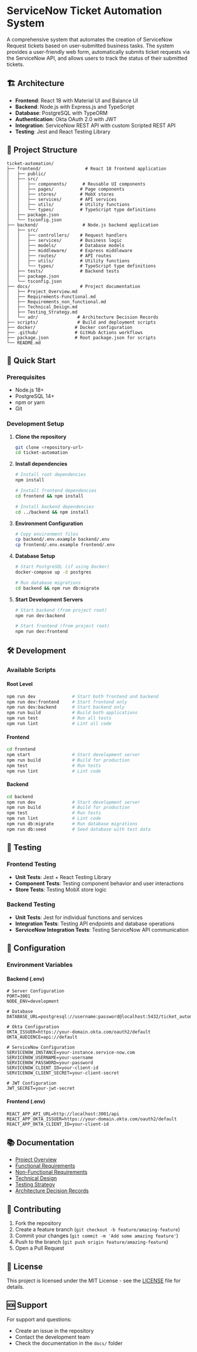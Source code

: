 # ServiceNow Ticket Automation System

A comprehensive system that automates the creation of ServiceNow Request tickets based on user-submitted business tasks. The system provides a user-friendly web form, automatically submits ticket requests via the ServiceNow API, and allows users to track the status of their submitted tickets.

## 🏗️ Architecture

- **Frontend**: React 18 with Material UI and Balance UI
- **Backend**: Node.js with Express.js and TypeScript
- **Database**: PostgreSQL with TypeORM
- **Authentication**: Okta OAuth 2.0 with JWT
- **Integration**: ServiceNow REST API with custom Scripted REST API
- **Testing**: Jest and React Testing Library

## 📁 Project Structure

```
ticket-automation/
├── frontend/                 # React 18 frontend application
│   ├── public/
│   ├── src/
│   │   ├── components/      # Reusable UI components
│   │   ├── pages/          # Page components
│   │   ├── stores/         # MobX stores
│   │   ├── services/       # API services
│   │   ├── utils/          # Utility functions
│   │   └── types/          # TypeScript type definitions
│   ├── package.json
│   └── tsconfig.json
├── backend/                 # Node.js backend application
│   ├── src/
│   │   ├── controllers/    # Request handlers
│   │   ├── services/       # Business logic
│   │   ├── models/         # Database models
│   │   ├── middleware/     # Express middleware
│   │   ├── routes/         # API routes
│   │   ├── utils/          # Utility functions
│   │   └── types/          # TypeScript type definitions
│   ├── tests/              # Backend tests
│   ├── package.json
│   └── tsconfig.json
├── docs/                   # Project documentation
│   ├── Project_Overview.md
│   ├── Requirements-Functional.md
│   ├── Requirements_non_functional.md
│   ├── Technical_Design.md
│   ├── Testing_Strategy.md
│   └── adr/               # Architecture Decision Records
├── scripts/               # Build and deployment scripts
├── docker/               # Docker configuration
├── .github/              # GitHub Actions workflows
├── package.json          # Root package.json for scripts
└── README.md
```

## 🚀 Quick Start

### Prerequisites

- Node.js 18+ 
- PostgreSQL 14+
- npm or yarn
- Git

### Development Setup

1. **Clone the repository**
   ```bash
   git clone <repository-url>
   cd ticket-automation
   ```

2. **Install dependencies**
   ```bash
   # Install root dependencies
   npm install
   
   # Install frontend dependencies
   cd frontend && npm install
   
   # Install backend dependencies
   cd ../backend && npm install
   ```

3. **Environment Configuration**
   ```bash
   # Copy environment files
   cp backend/.env.example backend/.env
   cp frontend/.env.example frontend/.env
   ```

4. **Database Setup**
   ```bash
   # Start PostgreSQL (if using Docker)
   docker-compose up -d postgres
   
   # Run database migrations
   cd backend && npm run db:migrate
   ```

5. **Start Development Servers**
   ```bash
   # Start backend (from project root)
   npm run dev:backend
   
   # Start frontend (from project root)
   npm run dev:frontend
   ```

## 🛠️ Development

### Available Scripts

#### Root Level
```bash
npm run dev              # Start both frontend and backend
npm run dev:frontend     # Start frontend only
npm run dev:backend      # Start backend only
npm run build            # Build both applications
npm run test             # Run all tests
npm run lint             # Lint all code
```

#### Frontend
```bash
cd frontend
npm start                # Start development server
npm run build            # Build for production
npm test                 # Run tests
npm run lint             # Lint code
```

#### Backend
```bash
cd backend
npm run dev              # Start development server
npm run build            # Build for production
npm test                 # Run tests
npm run lint             # Lint code
npm run db:migrate       # Run database migrations
npm run db:seed          # Seed database with test data
```

## 🧪 Testing

### Frontend Testing
- **Unit Tests**: Jest + React Testing Library
- **Component Tests**: Testing component behavior and user interactions
- **Store Tests**: Testing MobX store logic

### Backend Testing
- **Unit Tests**: Jest for individual functions and services
- **Integration Tests**: Testing API endpoints and database operations
- **ServiceNow Integration Tests**: Testing ServiceNow API communication

## 🔧 Configuration

### Environment Variables

#### Backend (.env)
```env
# Server Configuration
PORT=3001
NODE_ENV=development

# Database
DATABASE_URL=postgresql://username:password@localhost:5432/ticket_automation

# Okta Configuration
OKTA_ISSUER=https://your-domain.okta.com/oauth2/default
OKTA_AUDIENCE=api://default

# ServiceNow Configuration
SERVICENOW_INSTANCE=your-instance.service-now.com
SERVICENOW_USERNAME=your-username
SERVICENOW_PASSWORD=your-password
SERVICENOW_CLIENT_ID=your-client-id
SERVICENOW_CLIENT_SECRET=your-client-secret

# JWT Configuration
JWT_SECRET=your-jwt-secret
```

#### Frontend (.env)
```env
REACT_APP_API_URL=http://localhost:3001/api
REACT_APP_OKTA_ISSUER=https://your-domain.okta.com/oauth2/default
REACT_APP_OKTA_CLIENT_ID=your-client-id
```

## 📚 Documentation

- [Project Overview](docs/Project_Overview.md)
- [Functional Requirements](docs/Requirements-Functional.md)
- [Non-Functional Requirements](docs/Requirements_non_functional.md)
- [Technical Design](docs/Technical_Design.md)
- [Testing Strategy](docs/Testing_Strategy.md)
- [Architecture Decision Records](docs/adr/)

## 🤝 Contributing

1. Fork the repository
2. Create a feature branch (`git checkout -b feature/amazing-feature`)
3. Commit your changes (`git commit -m 'Add some amazing feature'`)
4. Push to the branch (`git push origin feature/amazing-feature`)
5. Open a Pull Request

## 📄 License

This project is licensed under the MIT License - see the [LICENSE](LICENSE) file for details.

## 🆘 Support

For support and questions:
- Create an issue in the repository
- Contact the development team
- Check the documentation in the `docs/` folder
